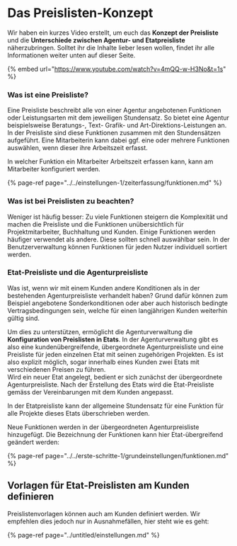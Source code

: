 # Das Preislisten-Konzept

Wir haben ein kurzes Video erstellt, um euch das **Konzept der Preisliste** und die **Unterschiede zwischen Agentur- und Etatpreisliste** näherzubringen. Solltet ihr die Inhalte lieber lesen wollen, findet ihr alle Informationen weiter unten auf dieser Seite.

{% embed url="https://www.youtube.com/watch?v=4mQQ-w-H3No&t=1s" %}

### Was ist eine Preisliste? 

Eine Preisliste beschreibt alle von einer Agentur angebotenen Funktionen oder Leistungsarten mit dem jeweiligen Stundensatz. So bietet eine Agentur beispielsweise Beratungs-, Text- Grafik- und Art-Direktions-Leistungen an. In der Preisliste sind diese Funktionen zusammen mit den Stundensätzen aufgeführt. Eine Mitarbeiterin kann dabei ggf. eine oder mehrere Funktionen auswählen, wenn dieser ihre Arbeitszeit erfasst.   
  
In welcher Funktion ein Mitarbeiter Arbeitszeit erfassen kann, kann am Mitarbeiter konfiguriert werden.

{% page-ref page="../../einstellungen-1/zeiterfassung/funktionen.md" %}



### Was ist bei Preislisten zu beachten? 

Weniger ist häufig besser: Zu viele Funktionen steigern die Komplexität und machen die Preisliste und die Funktionen unübersichtlich für Projektmitarbeiter, Buchhaltung und Kunden. Einige Funktionen werden häufiger verwendet als andere. Diese sollten schnell auswählbar sein. In der Benutzerverwaltung können Funktionen für jeden Nutzer individuell sortiert werden.

### Etat-Preisliste und die Agenturpreisliste

Was ist, wenn wir mit einem Kunden andere Konditionen als in der bestehenden Agenturpreisliste verhandelt haben? Grund dafür können zum Beispiel angebotene Sonderkonditionen oder aber auch historisch bedingte Vertragsbedingungen sein, welche für einen langjährigen Kunden weiterhin gültig sind.

Um dies zu unterstützen, ermöglicht die Agenturverwaltung die **Konfiguration von Preislisten in Etats**. In der Agenturverwaltung gibt es also eine kundenübergreifende, übergeordnete Agenturpreisliste und eine Preisliste für jeden einzelnen Etat mit seinen zugehörigen Projekten. Es ist also explizit möglich, sogar innerhalb eines Kunden zwei Etats mit verschiedenen Preisen zu führen.  
Wird ein neuer Etat angelegt, bedient er sich zunächst der übergeordnete Agenturpreisliste. Nach der Erstellung des Etats wird die Etat-Preisliste gemäss der Vereinbarungen mit dem Kunden angepasst.

In der Etatpreisliste kann der allgemeine Stundensatz für eine Funktion für alle Projekte dieses Etats überschrieben werden.

Neue Funktionen werden in der übergeordneten Agenturpreisliste hinzugefügt. Die Bezeichnung der Funktionen kann hier Etat-übergreifend geändert werden:

{% page-ref page="../../erste-schritte-1/grundeinstellungen/funktionen.md" %}

## Vorlagen für Etat-Preislisten am Kunden definieren

Preislistenvorlagen können auch am Kunden definiert werden. Wir empfehlen dies jedoch nur in Ausnahmefällen, hier steht wie es geht:

{% page-ref page="../untitled/einstellungen.md" %}









